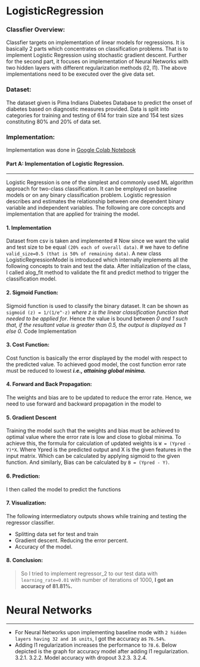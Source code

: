 # LogisticRegression

### Classfier Overview:
Classfier targets on implementation of linear models for regressions. It is basically 2 parts which concentrates on classification problems. That is to implement Logistic Regression using stochastic gradient descent. Further for the second part, it focuses on implementation of Neural Networks with two hidden layers with different regularization methods (l2, l1). The above implementations need to be executed over the give data set.
    
### Dataset:
The dataset given is Pima Indians Diabetes Database to predict the onset of diabetes based on diagnostic measures provided. Data is split into categories for training and testing of 614 for train size and 154 test sizes constituting 80% and 20% of data set.

### Implementation:
Implementation was done in [Google Colab Notebook](https://github.com/meetgurudev/CSE574_IntroToML/blob/main/main.ipynb)

#### Part A: Implementation of Logistic Regression.
***

Logistic Regression is one of the simplest and commonly used ML algorithm approach for two-class classification. It can be employed on baseline models or on any binary classification problem. Logistic regression describes and estimates the relationship between one dependent binary variable and independent variables. The following are core concepts and implementation that are applied for training the model.

#### 1. Implementation
Dataset from csv is taken and implemented # Now since we want the valid and test size to be equal `(20% each of overall data)`. # we have to define `valid_size=0.5 (that is 50% of remaining data)`. A new class LogisticRegressionModel is introduced which internally implements all the following concepts to train and test the data. After initialization of the class, I called alog_fit method to validate the fit and predict method to trigger the classification model.

#### 2. Sigmoid Function: 
Sigmoid function is used to classify the binary dataset. It can be shown as `sigmoid (z) = 1/(1/e^-z)` *where z is the linear classification function that needed to be applied for*. 
Hence the value is bound between *0 and 1 such that, if the resultant value is greater than 0.5, the output is displayed as 1 else 0.*
Code Implementation

#### 3. Cost Function:
Cost function is basically the error displayed by the model with respect to the predicted value. To achieved good model, the cost function error rate must be reduced to lowest ***i.e., attaining global minima.*** 

#### 4. Forward and Back Propagation:
The weights and bias are to be updated to reduce the error rate. Hence, we need to use forward and backward propagation in the model to  

#### 5. Gradient Descent 
Training the model such that the weights and bias must be achieved to optimal value where the error rate is low and close to global minima. 
To achieve this, the formula for calculation of updated weights is `W = (Ypred - Y)*X`. Where Ypred is the predicted output and X is the given features in the input matrix. 
Which can be calculated by applying sigmoid to the given function. And similarly, Bias can be calculated by `B = (Ypred - Y)`.

#### 6. Prediction:
I then called the model to predict the functions

#### 7. Visualization:
The following intermediatory outputs shows while training and testing the regressor classifier.
* Splitting data set for test and train
* Gradient descent. Reducing the error percent.
* Accuracy of the model.

#### 8. Conclusion:
> So I tried to implement regressor_2 to our test data with `learning_rate=0.01` with number of iterations of 1000, **I got an accuracy of 81.81%.**

# Neural Networks
***
   
* For Neural Networks upon implementing baseline mode with `2 hidden layers having 32 and 16 units`, I got the accuracy as `76.54%`.
* Adding l1 regularization increases the performance to `78.6`. Below depicted is the graph for accuracy model after adding l1 regularization.
            3.2.1. 
            3.2.2. Model accuracy with dropout
            3.2.3. 
            3.2.4. 




